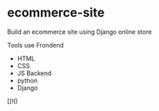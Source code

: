 # ecommerce-site

Build an ecommerce site using Django
online store

Tools use
Frondend
- HTML
- CSS
- JS
Backend
- python
- Django

[]!()
